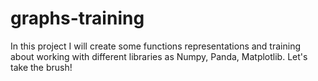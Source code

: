 # graphs-training

In this project I will create some functions representations and training about working with different libraries as Numpy, Panda, Matplotlib. Let's take the brush!
